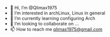 - 👋 Hi, I’m @Qlimax1975
- 👀 I’m interested in archLinux, Linux in general
- 🌱 I’m currently learning configuring Arch
- 💞️ I’m looking to collaborate on ...
- 📫 How to reach me qlimax1975@gmail.com

<!---
Qlimax1975/Qlimax1975 is a ✨ special ✨ repository because its `README.md` (this file) appears on your GitHub profile.
You can click the Preview link to take a look at your changes.
--->
